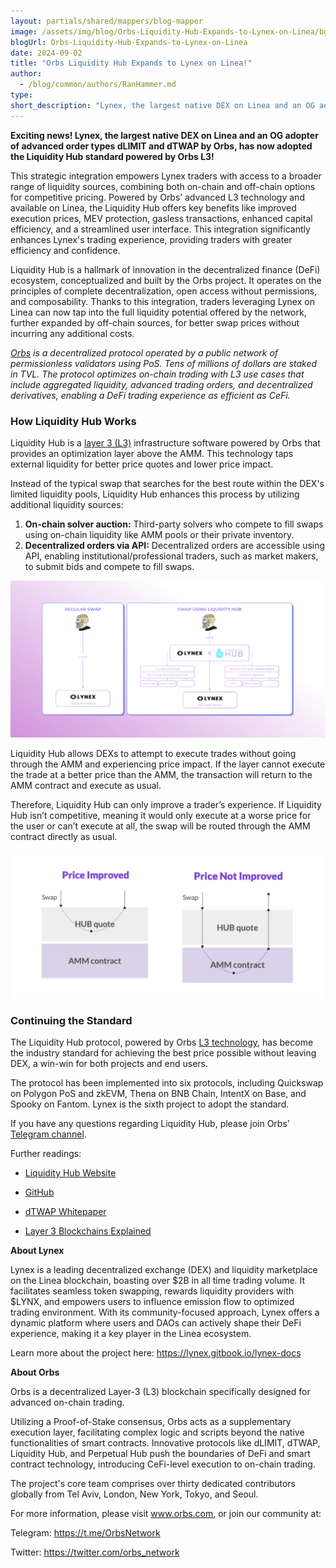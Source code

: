 ```yaml
---
layout: partials/shared/mappers/blog-mapper
image: /assets/img/blog/Orbs-Liquidity-Hub-Expands-to-Lynex-on-Linea/bg.jpg
blogUrl: Orbs-Liquidity-Hub-Expands-to-Lynex-on-Linea
date: 2024-09-02
title: "Orbs Liquidity Hub Expands to Lynex on Linea!"
author:
  - /blog/common/authors/RanHammer.md
type:
short_description: "Lynex, the largest native DEX on Linea and an OG adopter of advanced order types dLIMIT and dTWAP by Orbs, has now adopted the Liquidity Hub standard powered by Orbs L3!"
---
```


**Exciting news! Lynex, the largest native DEX on Linea and an OG adopter of advanced order types dLIMIT and dTWAP by Orbs, has now adopted the Liquidity Hub standard powered by Orbs L3!**

This strategic integration empowers Lynex traders with access to a broader range of liquidity sources, combining both on-chain and off-chain options for competitive pricing. Powered by Orbs’ advanced L3 technology and available on Linea, the Liquidity Hub offers key benefits like improved execution prices, MEV protection, gasless transactions, enhanced capital efficiency, and a streamlined user interface. This integration significantly enhances Lynex's trading experience, providing traders with greater efficiency and confidence.

Liquidity Hub is a hallmark of innovation in the decentralized finance (DeFi) ecosystem, conceptualized and built by the Orbs project. It operates on the principles of complete decentralization, open access without permissions, and composability. Thanks to this integration, traders leveraging Lynex on Linea can now tap into the full liquidity potential offered by the network, further expanded by off-chain sources, for better swap prices without incurring any additional costs.

_[Orbs](https://www.orbs.com/) is a decentralized protocol operated by a public network of permissionless validators using PoS. Tens of millions of dollars are staked in TVL. The protocol optimizes on-chain trading with L3 use cases that include aggregated liquidity, advanced trading orders, and decentralized derivatives, enabling a DeFi trading experience as efficient as CeFi._

### How Liquidity Hub Works

Liquidity Hub is a [layer 3 (L3)](https://www.coingecko.com/learn/what-are-layer-3s-crypto) infrastructure software powered by Orbs that provides an optimization layer above the AMM. This technology taps external liquidity for better price quotes and lower price impact.

Instead of the typical swap that searches for the best route within the DEX's limited liquidity pools, Liquidity Hub enhances this process by utilizing additional liquidity sources:

1. **On-chain solver auction:** Third-party solvers who compete to fill swaps using on-chain liquidity like AMM pools or their private inventory.
2. **Decentralized orders via API:** Decentralized orders are accessible using API, enabling institutional/professional traders, such as market makers, to submit bids and compete to fill swaps.

![flow](/assets/img/blog/Orbs-Liquidity-Hub-Expands-to-Lynex-on-Linea/image1.png)


Liquidity Hub allows DEXs to attempt to execute trades without going through the AMM and experiencing price impact. If the layer cannot execute the trade at a better price than the AMM, the transaction will return to the AMM contract and execute as usual.

Therefore, Liquidity Hub can only improve a trader’s experience. If Liquidity Hub isn’t competitive, meaning it would only execute at a worse price for the user or can’t execute at all, the swap will be routed through the AMM contract directly as usual.


![flow2](/assets/img/blog/Orbs-Liquidity-Hub-Expands-to-Lynex-on-Linea/image2.png)



### Continuing the Standard 

The Liquidity Hub protocol, powered by Orbs [L3 technology](https://www.orbs.com/overview/), has become the industry standard for achieving the best price possible without leaving DEX, a win-win for both projects and end users.

The protocol has been implemented into six protocols, including Quickswap on Polygon PoS and zkEVM, Thena on BNB Chain, IntentX on Base, and Spooky on Fantom. Lynex is the sixth project to adopt the standard.

If you have any questions regarding Liquidity Hub, please join Orbs’ [Telegram channel](https://t.me/OrbsNetwork).

Further readings:

- [Liquidity Hub Website](https://www.orbs.com/liquidity-hub/)

- [GitHub](https://github.com/orbs-network/liquidity-hub)

- [dTWAP Whitepaper](https://www.orbs.com/white-papers/dTWAP/)

- [Layer 3 Blockchains Explained](https://www.coingecko.com/learn/what-are-layer-3s-crypto)

<div class='line-separator'> </div>


**About Lynex**

Lynex is a leading decentralized exchange (DEX) and liquidity marketplace on the Linea blockchain, boasting over $2B in all time trading volume. It facilitates seamless token swapping, rewards liquidity providers with $LYNX, and empowers users to influence emission flow to optimized trading environment. With its community-focused approach, Lynex offers a dynamic platform where users and DAOs can actively shape their DeFi experience, making it a key player in the Linea ecosystem.

Learn more about the project here: https://lynex.gitbook.io/lynex-docs

<div class='line-separator'> </div>


**About Orbs**

Orbs is a decentralized Layer-3 (L3) blockchain specifically designed for advanced on-chain trading. 

Utilizing a Proof-of-Stake consensus, Orbs acts as a supplementary execution layer, facilitating complex logic and scripts beyond the native functionalities of smart contracts. Innovative protocols like dLIMIT, dTWAP, Liquidity Hub, and Perpetual Hub push the boundaries of DeFi and smart contract technology, introducing CeFi-level execution to on-chain trading. 


The project's core team comprises over thirty dedicated contributors globally from Tel Aviv, London, New York, Tokyo, and Seoul.

For more information, please visit www.orbs.com, or join our community at: 

Telegram: https://t.me/OrbsNetwork 

Twitter: https://twitter.com/orbs_network 
